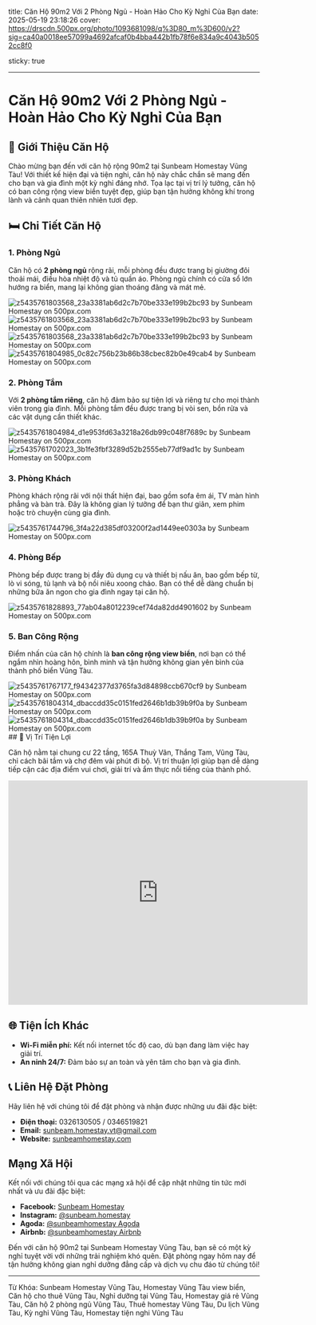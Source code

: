 title: Căn Hộ 90m2 Với 2 Phòng Ngủ - Hoàn Hảo Cho Kỳ Nghỉ Của Bạn
date: 2025-05-19 23:18:26
cover: https://drscdn.500px.org/photo/1093681098/q%3D80_m%3D600/v2?sig=ca40a0018ee57099a4692afcaf0b4bba442b1fb78f6e834a9c4043b5052cc8f0

sticky: true

---

# Căn Hộ 90m2 Với 2 Phòng Ngủ - Hoàn Hảo Cho Kỳ Nghỉ Của Bạn

## 🌟 Giới Thiệu Căn Hộ

Chào mừng bạn đến với căn hộ rộng 90m2 tại Sunbeam Homestay Vũng Tàu! Với thiết kế hiện đại và tiện nghi, căn hộ này chắc chắn sẽ mang đến cho bạn và gia đình một kỳ nghỉ đáng nhớ. Tọa lạc tại vị trí lý tưởng, căn hộ có ban công rộng view biển tuyệt đẹp, giúp bạn tận hưởng không khí trong lành và cảnh quan thiên nhiên tươi đẹp.

## 🛏 Chi Tiết Căn Hộ

### 1. Phòng Ngủ

Căn hộ có **2 phòng ngủ** rộng rãi, mỗi phòng đều được trang bị giường đôi thoải mái, điều hòa nhiệt độ và tủ quần áo. Phòng ngủ chính có cửa sổ lớn hướng ra biển, mang lại không gian thoáng đãng và mát mẻ.

<img src='https://drscdn.500px.org/photo/1093681098/q%3D90_m%3D2048/v2?sig=76d762fbe70254646a4ec33e600df55bb3959fb9c5e28a571684d90c4fe31e58' alt='z5435761803568_23a3381ab6d2c7b70be333e199b2bc93 by Sunbeam Homestay on 500px.com' />

<br/>

<img src='https://drscdn.500px.org/photo/1093681095/q%3D90_m%3D2048/v2?sig=71b3e33e27db8fe91c7389a70fca47eb55d60cbd1d461e017c0ca196c316b4a7' alt='z5435761803568_23a3381ab6d2c7b70be333e199b2bc93 by Sunbeam Homestay on 500px.com' />
<br/>

<img src='https://drscdn.500px.org/photo/1093681089/q%3D90_m%3D2048/v2?sig=4b37b931da8e68c3008f6108cd03e5fbb8258883f0d6e51fd91488a95a34ffd0' alt='z5435761803568_23a3381ab6d2c7b70be333e199b2bc93 by Sunbeam Homestay on 500px.com' />
<br/>

 <img src='https://drscdn.500px.org/photo/1093681072/q%3D90_m%3D2048/v2?sig=15daaffb2d502981364ac4c777d2803cfc1402e81c009b6a5053819042b78baa' alt='z5435761804985_0c82c756b23b86b38cbec82b0e49cab4 by Sunbeam Homestay on 500px.com' />

### 2. Phòng Tắm

Với **2 phòng tắm riêng**, căn hộ đảm bảo sự tiện lợi và riêng tư cho mọi thành viên trong gia đình. Mỗi phòng tắm đều được trang bị vòi sen, bồn rửa và các vật dụng cần thiết khác.

 <img src='https://drscdn.500px.org/photo/1093681070/q%3D90_m%3D2048/v2?sig=29b51591a8a1220c02e13d7634af8cfc7b4012f8a27705634129121f4b84a70f' alt='z5435761804984_d1e953fd63a3218a26db99c048f7689c by Sunbeam Homestay on 500px.com' />

<br/>

 <img src='https://drscdn.500px.org/photo/1093681082/q%3D90_m%3D2048/v2?sig=f15ccd84fae96fac408d13f7c3693d640ff5bc916cf6f1a186045a377aa920ce' alt='z5435761702023_3b1fe3fbf3289d52b2555eb77df9ad1c by Sunbeam Homestay on 500px.com' />

### 3. Phòng Khách

Phòng khách rộng rãi với nội thất hiện đại, bao gồm sofa êm ái, TV màn hình phẳng và bàn trà. Đây là không gian lý tưởng để bạn thư giãn, xem phim hoặc trò chuyện cùng gia đình.

<img src='https://drscdn.500px.org/photo/1093681090/q%3D90_m%3D2048/v2?sig=bd6d9426ced272bc11fa5286e6b8489ca296ffd4c4c7840d5e6d66ca449c6d8f' alt='z5435761744796_3f4a22d385df03200f2ad1449ee0303a by Sunbeam Homestay on 500px.com' />

### 4. Phòng Bếp

Phòng bếp được trang bị đầy đủ dụng cụ và thiết bị nấu ăn, bao gồm bếp từ, lò vi sóng, tủ lạnh và bộ nồi niêu xoong chảo. Bạn có thể dễ dàng chuẩn bị những bữa ăn ngon cho gia đình ngay tại căn hộ.

  <img src='https://drscdn.500px.org/photo/1093681076/q%3D90_m%3D2048/v2?sig=1afc4e9c4a903f3a3ddf68ec66706dce06064fa3b154f260652eaefc0284f065' alt='z5435761828893_77ab04a8012239cef74da82dd4901602 by Sunbeam Homestay on 500px.com' />

### 5. Ban Công Rộng

Điểm nhấn của căn hộ chính là **ban công rộng view biển**, nơi bạn có thể ngắm nhìn hoàng hôn, bình minh và tận hưởng không gian yên bình của thành phố biển Vũng Tàu.

<img src='https://drscdn.500px.org/photo/1093681092/q%3D90_m%3D2048/v2?sig=94262325b14950e52729a2fd18141ece6231dbd93290bff9aeb1aa4f1e6d74b4' alt='z5435761767177_f94342377d3765fa3d84898ccb670cf9 by Sunbeam Homestay on 500px.com' />

<br/>

 <img src='https://drscdn.500px.org/photo/1093681069/q%3D90_m%3D2048/v2?sig=e26db5d55357fe9d1390413f9fd2c913066467ecfaec2657a785ceb7c83813db' alt='z5435761804314_dbaccdd35c0151fed2646b1db39b9f0a by Sunbeam Homestay on 500px.com' />
 <br/>

 <img src='https://drscdn.500px.org/photo/1093681073/q%3D90_m%3D2048/v2?sig=4e792a6c05728efc8b55ade970ebe8fb13b86b690cb1c3b04e50d68ca289ffd2' alt='z5435761804314_dbaccdd35c0151fed2646b1db39b9f0a by Sunbeam Homestay on 500px.com' />
## 📍 Vị Trí Tiện Lợi

Căn hộ nằm tại chung cư 22 tầng, 165A Thuỳ Vân, Thắng Tam, Vũng Tàu, chỉ cách bãi tắm và chợ đêm vài phút đi bộ. Vị trí thuận lợi giúp bạn dễ dàng tiếp cận các địa điểm vui chơi, giải trí và ẩm thực nổi tiếng của thành phố.

<iframe src="https://www.google.com/maps/embed?pb=!1m18!1m12!1m3!1d825.1135666700264!2d107.09810817388859!3d10.347986287622287!2m3!1f0!2f0!3f0!3m2!1i1024!2i768!4f13.1!3m3!1m2!1s0x31756fe3b493fe55%3A0x7c6454dbdf3eeba6!2zMTY1YSBUaMO5eSBWw6JuLCBQaMaw4budbmcgVGjhuq9uZyBUYW0sIFRow6BuaCBwaOG7kSBWxaluZyBU4bqndSwgQsOgIFLhu4thIC0gVsWpbmcgVMOgdSwgVmlldG5hbQ!5e0!3m2!1sen!2s!4v1716557313612!5m2!1sen!2s" width="600" height="450" style="border:0;" allowfullscreen="" loading="lazy" referrerpolicy="no-referrer-when-downgrade"></iframe>

## 🌐 Tiện Ích Khác

- **Wi-Fi miễn phí:** Kết nối internet tốc độ cao, dù bạn đang làm việc hay giải trí.
- **An ninh 24/7:** Đảm bảo sự an toàn và yên tâm cho bạn và gia đình.

## 📞 Liên Hệ Đặt Phòng

Hãy liên hệ với chúng tôi để đặt phòng và nhận được những ưu đãi đặc biệt:

- **Điện thoại:** 0326130505 / 0346519821
- **Email:** sunbeam.homestay.vt@gmail.com
- **Website:** [sunbeamhomestay.com](http://sunbeamhomestay.com)

## Mạng Xã Hội

Kết nối với chúng tôi qua các mạng xã hội để cập nhật những tin tức mới nhất và ưu đãi đặc biệt:

- **Facebook:** [Sunbeam Homestay](http://www.facebook.com/sunbeamhomestay)
- **Instagram:** [@sunbeam.homestay](https://www.instagram.com/sunbeam.homestay)
- **Agoda:** [@sunbeamhomestay Agoda](https://www.agoda.com/vi-vn/seaview-50m-from-beach-2-bedrooms-bluesea/hotel/vung-tau-vn.html?ds=kJ0zn2gFOIAcm%2FzB)
- **Airbnb:** [@sunbeamhomestay Airbnb](https://airbnb.com/h/sunbeam-homestay)

Đến với căn hộ 90m2 tại Sunbeam Homestay Vũng Tàu, bạn sẽ có một kỳ nghỉ tuyệt vời với những trải nghiệm khó quên. Đặt phòng ngay hôm nay để tận hưởng không gian nghỉ dưỡng đẳng cấp và dịch vụ chu đáo từ chúng tôi!

---

Từ Khóa: Sunbeam Homestay Vũng Tàu, Homestay Vũng Tàu view biển, Căn hộ cho thuê Vũng Tàu, Nghỉ dưỡng tại Vũng Tàu, Homestay giá rẻ Vũng Tàu, Căn hộ 2 phòng ngủ Vũng Tàu, Thuê homestay Vũng Tàu, Du lịch Vũng Tàu, Kỳ nghỉ Vũng Tàu, Homestay tiện nghi Vũng Tàu

